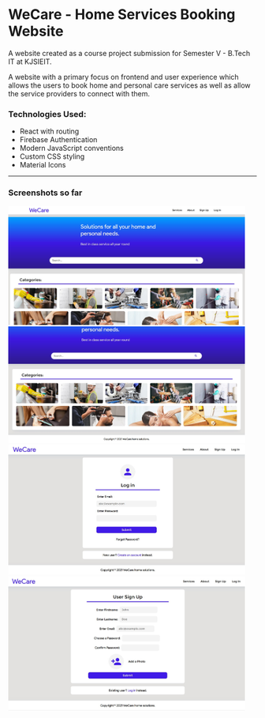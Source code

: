 # WeCare - Home Services Booking Website #

A website created as a course project submission for Semester V - B.Tech IT at KJSIEIT.  

A website with a primary focus on frontend and user experience which allows the users to book home and personal care services as well as allow the service providers to connect with them.  

### Technologies Used: ###
* React with routing  
* Firebase Authentication
* Modern JavaScript conventions  
* Custom CSS styling
* Material Icons  

- - - -

### Screenshots so far ###

<img src="https://github.com/Harshit-Sonawala/we-care/blob/master/screenshots/home.jpg" width="480">  
<img src="https://github.com/Harshit-Sonawala/we-care/blob/master/screenshots/home2.jpg" width="480">  
<img src="https://github.com/Harshit-Sonawala/we-care/blob/master/screenshots/login.jpg" width="480">  
<img src="https://github.com/Harshit-Sonawala/we-care/blob/master/screenshots/signup.jpg" width="480">  
 
